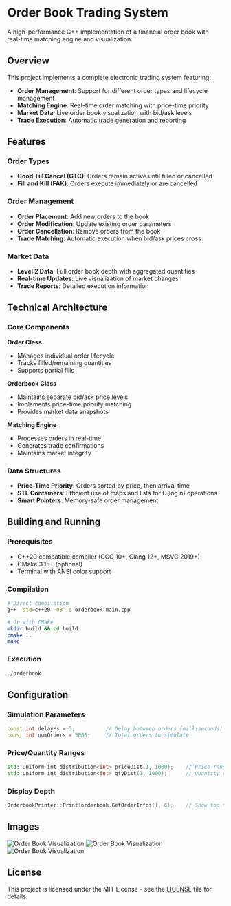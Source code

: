 # Order Book Trading System

A high-performance C++ implementation of a financial order book with real-time matching engine and visualization.

## Overview

This project implements a complete electronic trading system featuring:
- **Order Management**: Support for different order types and lifecycle management
- **Matching Engine**: Real-time order matching with price-time priority
- **Market Data**: Live order book visualization with bid/ask levels
- **Trade Execution**: Automatic trade generation and reporting

## Features

### Order Types
- **Good Till Cancel (GTC)**: Orders remain active until filled or cancelled
- **Fill and Kill (FAK)**: Orders execute immediately or are cancelled

### Order Management
- **Order Placement**: Add new orders to the book
- **Order Modification**: Update existing order parameters
- **Order Cancellation**: Remove orders from the book
- **Trade Matching**: Automatic execution when bid/ask prices cross

### Market Data
- **Level 2 Data**: Full order book depth with aggregated quantities
- **Real-time Updates**: Live visualization of market changes
- **Trade Reports**: Detailed execution information

## Technical Architecture

### Core Components

**Order Class**
- Manages individual order lifecycle
- Tracks filled/remaining quantities
- Supports partial fills

**Orderbook Class**
- Maintains separate bid/ask price levels
- Implements price-time priority matching
- Provides market data snapshots

**Matching Engine**
- Processes orders in real-time
- Generates trade confirmations
- Maintains market integrity

### Data Structures
- **Price-Time Priority**: Orders sorted by price, then arrival time
- **STL Containers**: Efficient use of maps and lists for O(log n) operations
- **Smart Pointers**: Memory-safe order management

## Building and Running

### Prerequisites
- C++20 compatible compiler (GCC 10+, Clang 12+, MSVC 2019+)
- CMake 3.15+ (optional)
- Terminal with ANSI color support

### Compilation
```bash
# Direct compilation
g++ -std=c++20 -O3 -o orderbook main.cpp

# Or with CMake
mkdir build && cd build
cmake ..
make
```

### Execution
```bash
./orderbook
```

## Configuration

### Simulation Parameters
```cpp
const int delayMs = 5;          // Delay between orders (milliseconds)
const int numOrders = 5000;     // Total orders to simulate
```

### Price/Quantity Ranges
```cpp
std::uniform_int_distribution<int> priceDist(1, 1000);    // Price range
std::uniform_int_distribution<int> qtyDist(1, 1000);      // Quantity range
```

### Display Depth
```cpp
OrderbookPrinter::Print(orderbook.GetOrderInfos(), 6);    // Show top 6 levels
```

## Images

![Order Book Visualization](https://github.com/user-attachments/assets/b372d72d-22f5-4fa4-bb35-95f26d99a7f7)
![Order Book Visualization](https://github.com/user-attachments/assets/d95f8985-29e3-41cc-8cf1-7905c13e35cb)
![Order Book Visualization](https://github.com/user-attachments/assets/dfaf5a17-516d-4f7e-82b4-d5cf8d5173f0)

## License

This project is licensed under the MIT License - see the [LICENSE](LICENSE) file for details.
